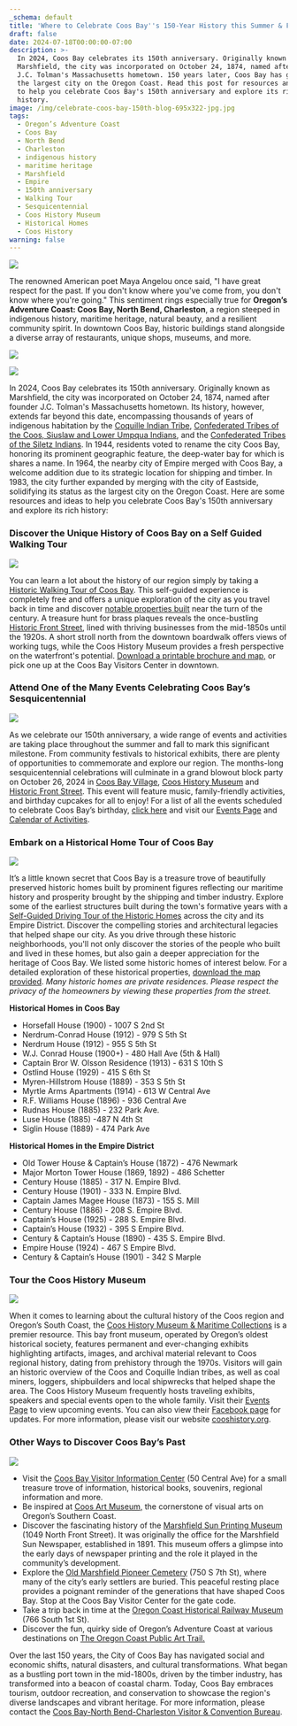```yaml
---
_schema: default
title: 'Where to Celebrate Coos Bay''s 150-Year History this Summer & Fall! '
draft: false
date: 2024-07-18T00:00:00-07:00
description: >-
  In 2024, Coos Bay celebrates its 150th anniversary. Originally known as
  Marshfield, the city was incorporated on October 24, 1874, named after founder
  J.C. Tolman's Massachusetts hometown. 150 years later, Coos Bay has grown into
  the largest city on the Oregon Coast. Read this post for resources and ideas
  to help you celebrate Coos Bay's 150th anniversary and explore its rich
  history.
image: /img/celebrate-coos-bay-150th-blog-695x322-jpg.jpg
tags:
  - Oregon’s Adventure Coast
  - Coos Bay
  - North Bend
  - Charleston
  - indigenous history
  - maritime heritage
  - Marshfield
  - Empire
  - 150th anniversary
  - Walking Tour
  - Sesquicentennial
  - Coos History Museum
  - Historical Homes
  - Coos History
warning: false
---
```

![](/img/150-header.jpg)

The renowned American poet Maya Angelou once said, "I have great respect for the past. If you don't know where you've come from, you don't know where you're going." This sentiment rings especially true for **Oregon’s Adventure Coast: Coos Bay, North Bend, Charleston**, a region steeped in indigenous history, maritime heritage, natural beauty, and a resilient community spirit. In downtown Coos Bay, historic buildings stand alongside a diverse array of restaurants, unique shops, museums, and more.

![](/img/empire-mural-1.jpg)

![](/img/coos-bay.jpg)

In 2024, Coos Bay celebrates its 150th anniversary. Originally known as Marshfield, the city was incorporated on October 24, 1874, named after founder J.C. Tolman's Massachusetts hometown. Its history, however, extends far beyond this date, encompassing thousands of years of indigenous habitation by the [Coquille Indian Tribe](https://www.oregonsadventurecoast.com/tribal-heritage-coquilles/), [Confederated Tribes of the Coos, Siuslaw and Lower Umpqua Indians](https://www.oregonsadventurecoast.com/tribal-heritage-confederated/), and the [Confederated Tribes of the Siletz Indians](https://ctsi.nsn.us/). In 1944, residents voted to rename the city Coos Bay, honoring its prominent geographic feature, the deep-water bay for which is shares a name. In 1964, the nearby city of Empire merged with Coos Bay, a welcome addition due to its strategic location for shipping and timber. In 1983, the city further expanded by merging with the city of Eastside, solidifying its status as the largest city on the Oregon Coast. Here are some resources and ideas to help you celebrate Coos Bay's 150th anniversary and explore its rich history:

### Discover the Unique History of Coos Bay on a Self Guided Walking Tour

![](/img/coos-bay-1.jpg)

You can learn a lot about the history of our region simply by taking a [Historic Walking Tour of Coos Bay](https://www.oregonsadventurecoast.com/tripideas/historic-walking-tour-of-coos-bay/). This self-guided experience is completely free and offers a unique exploration of the city as you travel back in time and discover [notable properties built](https://www.oregonsadventurecoast.com/img/historicwalkingmap_2018.pdf) near the turn of the century. A treasure hunt for brass plaques reveals the once-bustling [Historic Front Street](https://www.oregonsadventurecoast.com/tripideas/discover-historic-front-street), lined with thriving businesses from the mid-1850s until the 1920s. A short stroll north from the downtown boardwalk offers views of working tugs, while the Coos History Museum provides a fresh perspective on the waterfront's potential. [Download a printable brochure and map,](https://www.oregonsadventurecoast.com/img/historicwalkingmap_2018.pdf) or pick one up at the Coos Bay Visitors Center in downtown.

### Attend One of the Many Events Celebrating Coos Bay’s Sesquicentennial

![](/img/parade-old-cars-shared-with-cbda.jpg)

As we celebrate our 150th anniversary, a wide range of events and activities are taking place throughout the summer and fall to mark this significant milestone. From community festivals to historical exhibits, there are plenty of opportunities to commemorate and explore our region. The months-long sesquicentennial celebrations will culminate in a grand blowout block party on October 26, 2024 in [Coos Bay Village](https://www.facebook.com/coosbayvillage/), [Coos History Museum](https://cooshistory.org/) and [Historic Front Street](https://www.oregonsadventurecoast.com/tripideas/discover-historic-front-street). This event will feature music, family-friendly activities, and birthday cupcakes for all to enjoy! For a list of all the events scheduled to celebrate Coos Bay’s birthday, [click here](https://www.oregonsadventurecoast.com/coos-bay-150/) and visit our [Events Page](https://www.oregonsadventurecoast.com/events/) and [Calendar of Activities](https://www.oregonsadventurecoast.com/calendar/).

### Embark on a Historical Home Tour of Coos Bay

![](/img/aerial-bay-1.jpg)

It’s a little known secret that Coos Bay is a treasure trove of beautifully preserved historic homes built by prominent figures reflecting our maritime history and prosperity brought by the shipping and timber industry. Explore some of the earliest structures built during the town's formative years with a [Self-Guided Driving Tour of the Historic Homes](https://www.oregonsadventurecoast.com/img/Historic-Homes-WEB-Version.pdf) across the city and its Empire District. Discover the compelling stories and architectural legacies that helped shape our city. As you drive through these historic neighborhoods, you'll not only discover the stories of the people who built and lived in these homes, but also gain a deeper appreciation for the heritage of Coos Bay. We listed some historic homes of interest below. For a detailed exploration of these historical properties, [download the map provided](https://www.oregonsadventurecoast.com/img/Historic-Homes-WEB-Version.pdf). *Many historic homes are private residences. Please respect the privacy of the homeowners by viewing these properties from the street.*

**Historical Homes in Coos Bay**

* Horsefall House (1900) - 1007 S 2nd St
* Nerdrum-Conrad House (1912) - 979 S 5th St
* Nerdrum House (1912) - 955 S 5th St
* W.J. Conrad House (1900+) - 480 Hall Ave (5th & Hall)
* Captain Bror W. Olsson Residence (1913) - 631 S 10th S
* Ostlind House (1929) - 415 S 6th St
* Myren-Hillstrom House (1889) - 353 S 5th St
* Myrtle Arms Apartments (1914) - 613 W Central Ave
* R.F. Williams House (1896) - 936 Central Ave
* Rudnas House (1885) - 232 Park Ave.
* Luse House (1885) -487 N 4th St
* Siglin House (1889) - 474 Park Ave

**Historical Homes in the Empire District**

* Old Tower House & Captain’s House (1872) - 476 Newmark
* Major Morton Tower House (1869, 1892) - 486 Schetter
* Century House (1885) - 317 N. Empire Blvd.
* Century House (1901) - 333 N. Empire Blvd.
* Captain James Magee House (1873) - 155 S. Mill
* Century House (1886) - 208 S. Empire Blvd.
* Captain’s House (1925) - 288 S. Empire Blvd.
* Captain’s House (1932) - 395 S Empire Blvd.
* Century & Captain’s House (1890) - 435 S. Empire Blvd.
* Empire House (1924) - 467 S Empire Blvd.
* Century & Captain’s House (1901) - 342 S Marple

### Tour the Coos History Museum

![](/img/coos-history-mom-daughter.jpg)

When it comes to learning about the cultural history of the Coos region and Oregon’s South Coast, the [Coos History Museum & Maritime Collections](https://www.oregonsadventurecoast.com/blog/oregon-s-adventure-coast-spotlight-coos-history-museum/) is a premier resource. This bay front museum, operated by Oregon’s oldest historical society, features permanent and ever-changing exhibits highlighting artifacts, images, and archival material relevant to Coos regional history, dating from prehistory through the 1970s. Visitors will gain an historic overview of the Coos and Coquille Indian tribes, as well as coal miners, loggers, shipbuilders and local shipwrecks that helped shape the area. The Coos History Museum frequently hosts traveling exhibits, speakers and special events open to the whole family. Visit their [Events Page](https://cooshistory.org/calendar/) to view upcoming events. You can also view their [Facebook page](https://www.facebook.com/coosartmuseum) for updates. For more information, please visit our website [cooshistory.org](http://cooshistory.org).

### Other Ways to Discover Coos Bay’s Past

![](/img/center-brochure-racks-in-sun.jpg)

* Visit the [Coos Bay Visitor Information Center](https://www.oregonsadventurecoast.com/contact/) (50 Central Ave) for a small treasure trove of information, historical books, souvenirs, regional information and more.
* Be inspired at [Coos Art Museum,](https://www.coosart.org/) the cornerstone of visual arts on Oregon’s Southern Coast.
* Discover the fascinating history of the [Marshfield Sun Printing Museum](https://www.facebook.com/p/Marshfield-Sun-Printing-Museum-100071574391773/) (1049 North Front Street). It was originally the office for the Marshfield Sun Newspaper, established in 1891. This museum offers a glimpse into the early days of newspaper printing and the role it played in the community’s development.
* Explore the [Old Marshfield Pioneer Cemetery](https://www.coosbayor.gov/community/city-parks/marshfield-pioneer-cemetery#:~:text=The%20cemetery%20was%20officially%20dedicated,were%20buried%20in%20the%20cemetery.) (750 S 7th St), where many of the city’s early settlers are buried. This peaceful resting place provides a poignant reminder of the generations that have shaped Coos Bay. Stop at the Coos Bay Visitor Center for the gate code.
* Take a trip back in time at the [Oregon Coast Historical Railway Museum](https://visittheoregoncoast.com/cities/coos-bay/activities/oregon-coast-historical-railway-museum/) (766 South 1st St).
* Discover the fun, quirky side of Oregon’s Adventure Coast at various destinations on [The Oregon Coast Public Art Trail.](https://www.oregonsadventurecoast.com/blog/explore-the-oregon-coast-public-art-trail/)

Over the last 150 years, the City of Coos Bay has navigated social and economic shifts, natural disasters, and cultural transformations. What began as a bustling port town in the mid-1800s, driven by the timber industry, has transformed into a beacon of coastal charm. Today, Coos Bay embraces tourism, outdoor recreation, and conservation to showcase the region's diverse landscapes and vibrant heritage. For more information, please contact the [Coos Bay-North Bend-Charleston Visitor & Convention Bureau](https://www.oregonsadventurecoast.com/).

<br>

&nbsp;